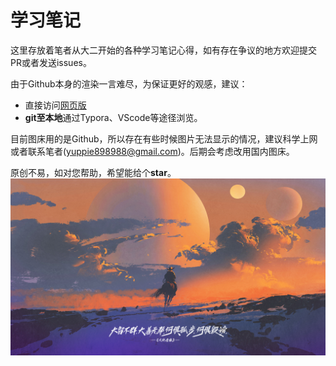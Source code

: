 # 学习笔记

这里存放着笔者从大二开始的各种学习笔记心得，如有存在争议的地方欢迎提交PR或者发送issues。

由于Github本身的渲染一言难尽，为保证更好的观感，建议：

- 直接访问[网页版](https://www.yuque.com/yuppie898988/qqgcp2)
- **git至本地**通过Typora、VScode等途径浏览。

目前图床用的是Github，所以存在有些时候图片无法显示的情况，建议科学上网或者联系笔者(yuppie898988@gmail.com)。后期会考虑改用国内图床。

原创不易，如对您帮助，希望能给个**star**。
![title](https://raw.githubusercontent.com/Yuppie898988/LearningNotes-images/main/images/8469969.jpg)
